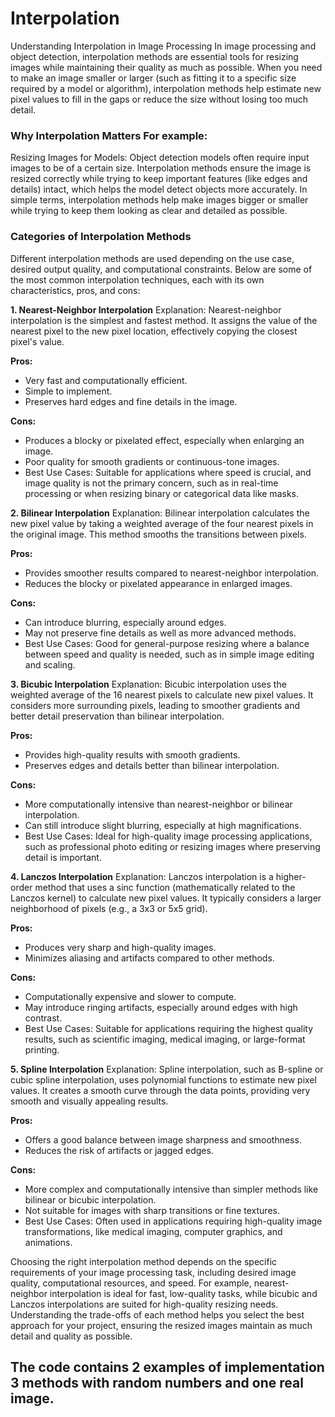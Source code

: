 # Interpolation
Understanding Interpolation in Image Processing
In image processing and object detection, interpolation methods are essential tools for resizing images while maintaining their quality as much as possible. When you need to make an image smaller or larger (such as fitting it to a specific size required by a model or algorithm), interpolation methods help estimate new pixel values to fill in the gaps or reduce the size without losing too much detail.

### **Why Interpolation Matters For example:**

Resizing Images for Models: Object detection models often require input images to be of a certain size. Interpolation methods ensure the image is resized correctly while trying to keep important features (like edges and details) intact, which helps the model detect objects more accurately. In simple terms, interpolation methods help make images bigger or smaller while trying to keep them looking as clear and detailed as possible.

### **Categories of Interpolation Methods**
Different interpolation methods are used depending on the use case, desired output quality, and computational constraints. Below are some of the most common interpolation techniques, each with its own characteristics, pros, and cons:

**1. Nearest-Neighbor Interpolation**
Explanation: Nearest-neighbor interpolation is the simplest and fastest method. It assigns the value of the nearest pixel to the new pixel location, effectively copying the closest pixel's value.

**Pros:**
- Very fast and computationally efficient.
- Simple to implement.
- Preserves hard edges and fine details in the image.

**Cons:**
- Produces a blocky or pixelated effect, especially when enlarging an image.
- Poor quality for smooth gradients or continuous-tone images.
- Best Use Cases: Suitable for applications where speed is crucial, and image quality is not the primary concern, such as in real-time processing or when resizing binary or categorical data like masks.

**2. Bilinear Interpolation**
Explanation: Bilinear interpolation calculates the new pixel value by taking a weighted average of the four nearest pixels in the original image. This method smooths the transitions between pixels.

**Pros:**
- Provides smoother results compared to nearest-neighbor interpolation.
- Reduces the blocky or pixelated appearance in enlarged images.

**Cons:**
- Can introduce blurring, especially around edges.
- May not preserve fine details as well as more advanced methods.
- Best Use Cases: Good for general-purpose resizing where a balance between speed and quality is needed, such as in simple image editing and scaling.

**3. Bicubic Interpolation**
Explanation: Bicubic interpolation uses the weighted average of the 16 nearest pixels to calculate new pixel values. It considers more surrounding pixels, leading to smoother gradients and better detail preservation than bilinear interpolation.

**Pros:**
- Provides high-quality results with smooth gradients.
- Preserves edges and details better than bilinear interpolation.

**Cons:**
- More computationally intensive than nearest-neighbor or bilinear interpolation.
- Can still introduce slight blurring, especially at high magnifications.
- Best Use Cases: Ideal for high-quality image processing applications, such as professional photo editing or resizing images where preserving detail is important.

**4. Lanczos Interpolation**
Explanation: Lanczos interpolation is a higher-order method that uses a sinc function (mathematically related to the Lanczos kernel) to calculate new pixel values. It typically considers a larger neighborhood of pixels (e.g., a 3x3 or 5x5 grid).

**Pros:**
- Produces very sharp and high-quality images.
- Minimizes aliasing and artifacts compared to other methods.

**Cons:**
- Computationally expensive and slower to compute.
- May introduce ringing artifacts, especially around edges with high contrast.
- Best Use Cases: Suitable for applications requiring the highest quality results, such as scientific imaging, medical imaging, or large-format printing.

**5. Spline Interpolation**
Explanation: Spline interpolation, such as B-spline or cubic spline interpolation, uses polynomial functions to estimate new pixel values. It creates a smooth curve through the data points, providing very smooth and visually appealing results.

**Pros:**
- Offers a good balance between image sharpness and smoothness.
- Reduces the risk of artifacts or jagged edges.

**Cons:**
- More complex and computationally intensive than simpler methods like bilinear or bicubic interpolation.
- Not suitable for images with sharp transitions or fine textures.
- Best Use Cases: Often used in applications requiring high-quality image transformations, like medical imaging, computer graphics, and animations.


Choosing the right interpolation method depends on the specific requirements of your image processing task, including desired image quality, computational resources, and speed. For example, nearest-neighbor interpolation is ideal for fast, low-quality tasks, while bicubic and Lanczos interpolations are suited for high-quality resizing needs. Understanding the trade-offs of each method helps you select the best approach for your project, ensuring the resized images maintain as much detail and quality as possible.

## The code contains 2 examples of implementation 3 methods with random numbers and one real image.
